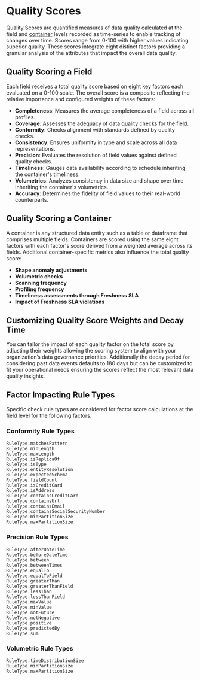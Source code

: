 # Quality Scores

Quality Scores are quantified measures of data quality calculated at the field
and [container](/userguide/glossary#container) levels recorded as time-series to enable tracking of changes over time.
Scores range from 0-100 with higher values indicating superior quality. These scores integrate eight distinct factors
providing a granular analysis of the attributes that impact the overall data quality.

## Quality Scoring a Field

Each field receives a total quality score based on eight key factors each evaluated on a 0-100 scale. The overall score
is a composite reflecting the relative importance and configured weights of these factors:

- **Completeness**: Measures the average completeness of a field across all profiles.
- **Coverage**: Assesses the adequacy of data quality checks for the field.
- **Conformity**: Checks alignment with standards defined by quality checks.
- **Consistency**: Ensures uniformity in type and scale across all data representations.
- **Precision**: Evaluates the resolution of field values against defined quality checks.
- **Timeliness**: Gauges data availability according to schedule inheriting the container's timeliness.
- **Volumetrics**: Analyzes consistency in data size and shape over time inheriting the container's volumetrics.
- **Accuracy**: Determines the fidelity of field values to their real-world counterparts.


## Quality Scoring a Container

A container is any structured data entity such as a table or dataframe that comprises multiple fields. Containers are
scored using the same eight factors with each factor's score derived from a weighted average across its fields.
Additional container-specific metrics also influence the total quality score:

- **Shape anomaly adjustments**
- **Volumetric checks**
- **Scanning frequency**
- **Profiling frequency**
- **Timeliness assessments through Freshness SLA**
- **Impact of Freshness SLA violations**

## Customizing Quality Score Weights and Decay Time

You can tailor the impact of each quality factor on the total score by adjusting their weights allowing the scoring
system to align with your organization’s data governance priorities. Additionally the decay period for considering past
data events defaults to 180 days but can be customized to fit your operational needs ensuring the scores reflect the
most relevant data quality insights.

## Factor Impacting Rule Types

Specific check rule types are considered for factor score calculations at the field level for the following factors.

### Conformity Rule Types

```
RuleType.matchesPattern
RuleType.minLength
RuleType.maxLength
RuleType.isReplicaOf
RuleType.isType
RuleType.entityResolution
RuleType.expectedSchema
RuleType.fieldCount
RuleType.isCreditCard
RuleType.isAddress
RuleType.containsCreditCard
RuleType.containsUrl
RuleType.containsEmail
RuleType.containsSocialSecurityNumber
RuleType.minPartitionSize
RuleType.maxPartitionSize
```

### Precision Rule Types

```
RuleType.afterDateTime
RuleType.beforeDateTime
RuleType.between
RuleType.betweenTimes
RuleType.equalTo
RuleType.equalToField
RuleType.greaterThan
RuleType.greaterThanField
RuleType.lessThan
RuleType.lessThanField
RuleType.maxValue
RuleType.minValue
RuleType.notFuture
RuleType.notNegative
RuleType.positive
RuleType.predictedBy
RuleType.sum
```

### Volumetric Rule Types

```
RuleType.timeDistributionSize 
RuleType.minPartitionSize 
RuleType.maxPartitionSize
```
